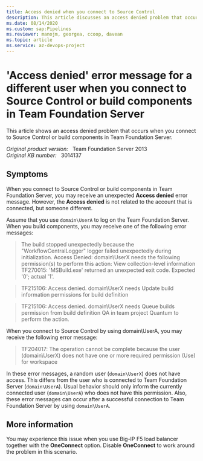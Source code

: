 ```yaml
---
title: Access denied when you connect to Source Control
description: This article discusses an access denied problem that occurs when you connect to Source Control or build components in Team Foundation Server.
ms.date: 08/14/2020
ms.custom: sap:Pipelines
ms.reviewer: manojm, georgea, ccoop, davean
ms.topic: article
ms.service: az-devops-project
---
```

# 'Access denied' error message for a different user when you connect to Source Control or build components in Team Foundation Server

This article shows an access denied problem that occurs when you connect to Source Control or build components in Team Foundation Server.

_Original product version:_ &nbsp; Team Foundation Server 2013  
_Original KB number:_ &nbsp; 3014137

## Symptoms

When you connect to Source Control or build components in Team Foundation Server, you may receive an unexpected **Access denied** error message. However, the **Access denied** is not related to the account that is connected, but someone different.

Assume that you use `domain\UserA` to log on the Team Foundation Server. When you build components, you may receive one of the following error messages:

> The build stopped unexpectedly because the "WorkflowCentralLogger" logger failed unexpectedly during initialization. Access Denied: domain\UserX needs the following permission(s) to perform this action: View collection-level information  
>TF270015: 'MSBuild.exe' returned an unexpected exit code. Expected '0'; actual '1'.

> TF215106: Access denied. domain\UserX needs Update build information permissions for build definition

> TF215106: Access denied. domain\UserX needs Queue builds permission from build definition QA in team project Quantum to perform the action.

When you connect to Source Control by using domain\UserA, you may receive the following error message:

> TF204017: The operation cannot be complete because the user (domain\UserX) does not have one or more required permission (Use) for workspace

In these error messages, a random user (`domain\UserX`) does not have access. This differs from the user who is connected to Team Foundation Server (`domain\UserA`). Usual behavior should only inform the currently connected user (`domain\UserA`) who does not have this permission. Also, these error messages can occur after a successful connection to Team Foundation Server by using `domain\UserA`.

## More information

You may experience this issue when you use Big-IP F5 load balancer together with the **OneConnect** option. Disable **OneConnect** to work around the problem in this scenario.

